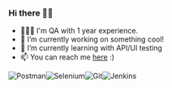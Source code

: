 ### Hi there 👋🏼

- 👨🏽‍💻 I'm QA with 1 year experience.
- 🔭 I’m currently working on something cool!
- 🌱 I’m currently learning with API/UI testing
- 📫 You can reach me [here](https://t.me/neblessed/) :)

![Postman](https://img.shields.io/badge/Postman-FF6C37?style=for-the-badge&logo=postman&logoColor=white)![Selenium](https://img.shields.io/badge/-selenium-%43B02A?style=for-the-badge&logo=selenium&logoColor=white)![Git](https://img.shields.io/badge/git-%23F05033.svg?style=for-the-badge&logo=git&logoColor=white)![Jenkins](https://img.shields.io/badge/jenkins-%232C5263.svg?style=for-the-badge&logo=jenkins&logoColor=white)
